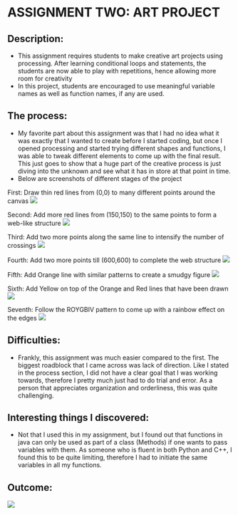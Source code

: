 # ASSIGNMENT TWO: ART PROJECT

## Description:
- This assignment requires students to make creative art projects using processing. After learning conditional loops and statements, the students are now able to play with repetitions, hence allowing more room for creativity
- In this project, students are encouraged to use meaningful variable names as well as function names, if any are used.

## The process:
- My favorite part about this assignment was that I had no idea what it was exactly that I wanted to create before I started coding, but once I opened processing and started trying different shapes and functions, I was able to tweak different elements to come up with the final result. This just goes to show that a huge part of the creative process is just diving into the unknown and see what it has in store at that point in time.
- Below are screenshots of different stages of the project

First: Draw thin red lines from (0,0) to many different points around the canvas
![](Media/neldas_art_1.PNG)

Second: Add more red lines from (150,150) to the same points to form a web-like structure
![](Media/neldas_art_2.PNG)

Third: Add two more points along the same line to intensify the number of crossings
![](Media/neldas_art_3.PNG)

Fourth: Add two more points till (600,600) to complete the web structure
![](Media/neldas_art_4.PNG)

Fifth: Add Orange line with similar patterns to create a smudgy figure
![](Media/neldas_art_5.PNG)

Sixth: Add Yellow on top of the Orange and Red lines that have been drawn
![](Media/neldas_art_6.PNG)

Seventh: Follow the ROYGBIV pattern to come up with a rainbow effect on the edges
![](Media/neldas_art_7.PNG)
 


## Difficulties:
- Frankly, this assignment was much easier compared to the first. The biggest roadblock that I came across was lack of direction. Like I stated in the process section, I did not have a clear goal that I was working towards, therefore I pretty much just had to do trial and error. As a person that appreciates organization and orderliness, this was quite challenging.

## Interesting things I discovered:
- Not that I used this in my assignment, but I found out that functions in java can only be used as part of a class (Methods) if one wants to pass variables with them. As someone who is fluent in both Python and C++, I found this to be quite limiting, therefore I had to initiate the same variables in all my functions.

## Outcome:
![](Media/neldas_art_video.gif)
